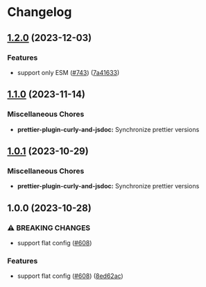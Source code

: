 # Changelog

## [1.2.0](https://github.com/re-taro/fmt/compare/prettier-plugin-curly-and-jsdoc-v1.1.0...prettier-plugin-curly-and-jsdoc-v1.2.0) (2023-12-03)


### Features

* support only ESM ([#743](https://github.com/re-taro/fmt/issues/743)) ([7a41633](https://github.com/re-taro/fmt/commit/7a416336c625034e4281a478ab2cc0a8e85da46f))

## [1.1.0](https://github.com/re-taro/fmt/compare/prettier-plugin-curly-and-jsdoc-v1.0.1...prettier-plugin-curly-and-jsdoc-v1.1.0) (2023-11-14)

### Miscellaneous Chores

- **prettier-plugin-curly-and-jsdoc:** Synchronize prettier versions

## [1.0.1](https://github.com/re-taro/fmt/compare/prettier-plugin-curly-and-jsdoc-v1.0.0...prettier-plugin-curly-and-jsdoc-v1.0.1) (2023-10-29)

### Miscellaneous Chores

- **prettier-plugin-curly-and-jsdoc:** Synchronize prettier versions

## 1.0.0 (2023-10-28)

### ⚠ BREAKING CHANGES

- support flat config ([#608](https://github.com/re-taro/fmt/issues/608))

### Features

- support flat config ([#608](https://github.com/re-taro/fmt/issues/608)) ([8ed62ac](https://github.com/re-taro/fmt/commit/8ed62acbaa5018633fc57a361654c2803ca89ef7))
